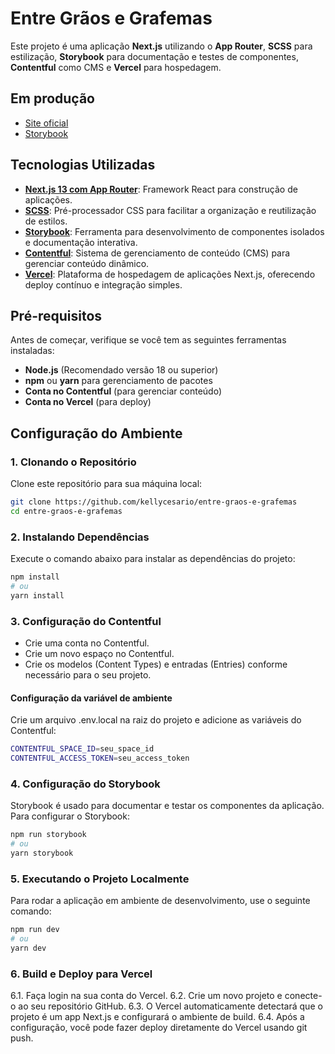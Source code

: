 # Entre Grãos e Grafemas

Este projeto é uma aplicação **Next.js** utilizando o **App Router**, **SCSS** para estilização, **Storybook** para documentação e testes de componentes, **Contentful** como CMS e **Vercel** para hospedagem.

## Em produção

- [Site oficial](https://arabie-bezri-hermont.vercel.app/)
- [Storybook](https://entre-graos-e-grafemas-storybook.vercel.app)

## Tecnologias Utilizadas

- **[Next.js 13 com App Router](https://nextjs.org/)**: Framework React para construção de aplicações.
- **[SCSS](https://sass-lang.com/)**: Pré-processador CSS para facilitar a organização e reutilização de estilos.
- **[Storybook](https://storybook.js.org/)**: Ferramenta para desenvolvimento de componentes isolados e documentação interativa.
- **[Contentful](https://www.contentful.com/)**: Sistema de gerenciamento de conteúdo (CMS) para gerenciar conteúdo dinâmico.
- **[Vercel](https://vercel.com/)**: Plataforma de hospedagem de aplicações Next.js, oferecendo deploy contínuo e integração simples.

## Pré-requisitos

Antes de começar, verifique se você tem as seguintes ferramentas instaladas:

- **Node.js** (Recomendado versão 18 ou superior)
- **npm** ou **yarn** para gerenciamento de pacotes
- **Conta no Contentful** (para gerenciar conteúdo)
- **Conta no Vercel** (para deploy)

## Configuração do Ambiente

### 1. Clonando o Repositório

Clone este repositório para sua máquina local:

```bash
git clone https://github.com/kellycesario/entre-graos-e-grafemas
cd entre-graos-e-grafemas
```

### 2. Instalando Dependências

Execute o comando abaixo para instalar as dependências do projeto:

```bash
npm install
# ou
yarn install
```

### 3. Configuração do Contentful

- Crie uma conta no Contentful.
- Crie um novo espaço no Contentful.
- Crie os modelos (Content Types) e entradas (Entries) conforme necessário para o seu projeto.

#### Configuração da variável de ambiente

Crie um arquivo .env.local na raiz do projeto e adicione as variáveis do Contentful:

```bash
CONTENTFUL_SPACE_ID=seu_space_id
CONTENTFUL_ACCESS_TOKEN=seu_access_token
```

### 4. Configuração do Storybook

Storybook é usado para documentar e testar os componentes da aplicação. Para configurar o Storybook:

```bash
npm run storybook
# ou
yarn storybook
```

### 5. Executando o Projeto Localmente

Para rodar a aplicação em ambiente de desenvolvimento, use o seguinte comando:

```bash
npm run dev
# ou
yarn dev
```

### 6. Build e Deploy para Vercel

6.1. Faça login na sua conta do Vercel.
6.2. Crie um novo projeto e conecte-o ao seu repositório GitHub.
6.3. O Vercel automaticamente detectará que o projeto é um app Next.js e configurará o ambiente de build.
6.4. Após a configuração, você pode fazer deploy diretamente do Vercel usando git push.
